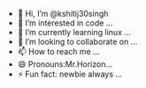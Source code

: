 - 👋 Hi, I’m @kshitij30singh
- 👀 I’m interested in code ...
- 🌱 I’m currently learning linux ...
- 💞️ I’m looking to collaborate on ...
- 📫 How to reach me ...
- 😄 Pronouns:Mr.Horizon...
- ⚡ Fun fact: newbie always ...

<!---
kshitij30singh/kshitij30singh is a ✨ special ✨ repository because its `README.md` (this file) appears on your GitHub profile.
You can click the Preview link to take a look at your changes.
--->
